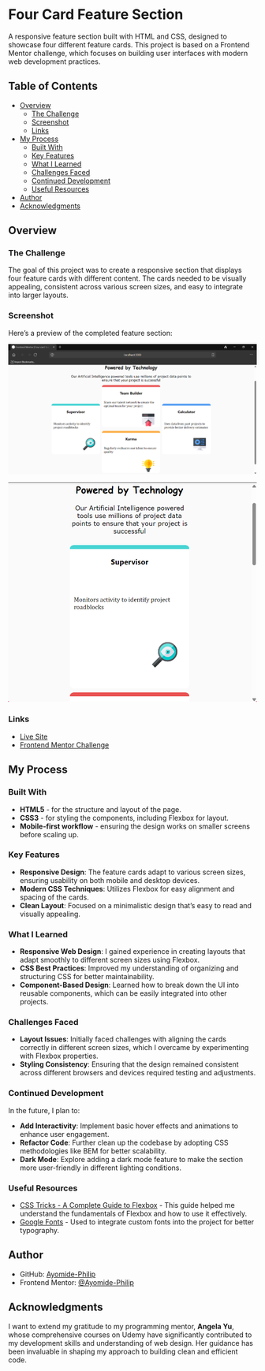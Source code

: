 # Four Card Feature Section

A responsive feature section built with HTML and CSS, designed to showcase four different feature cards. This project is based on a Frontend Mentor challenge, which focuses on building user interfaces with modern web development practices.

## Table of Contents

- [Overview](#overview)
  - [The Challenge](#the-challenge)
  - [Screenshot](#screenshot)
  - [Links](#links)
- [My Process](#my-process)
  - [Built With](#built-with)
  - [Key Features](#key-features)
  - [What I Learned](#what-i-learned)
  - [Challenges Faced](#challenges-faced)
  - [Continued Development](#continued-development)
  - [Useful Resources](#useful-resources)
- [Author](#author)
- [Acknowledgments](#acknowledgments)

## Overview

### The Challenge

The goal of this project was to create a responsive section that displays four feature cards with different content. The cards needed to be visually appealing, consistent across various screen sizes, and easy to integrate into larger layouts.

### Screenshot

Here’s a preview of the completed feature section:

![Four Card Feature Section Desktop View](https://github.com/Ayomide-Philip/four-card-feature-section/blob/5b3c1de204ab79192753ece0fdcb6ca7f3912355/Screenshot%202024-08-05%20120907.png)

![Four Card Feature Section mobile view](https://github.com/Ayomide-Philip/four-card-feature-section/blob/f819e06eb652683a6c992d13d1e8a4c2838f8d9e/Screenshot%202024-08-05%20121731.png)

### Links

- [Live Site](https://your-live-site-link.com)
- [Frontend Mentor Challenge](https://www.frontendmentor.io/challenges/four-card-feature-section-weK1eFYK)

## My Process

### Built With

- **HTML5** - for the structure and layout of the page.
- **CSS3** - for styling the components, including Flexbox for layout.
- **Mobile-first workflow** - ensuring the design works on smaller screens before scaling up.

### Key Features

- **Responsive Design**: The feature cards adapt to various screen sizes, ensuring usability on both mobile and desktop devices.
- **Modern CSS Techniques**: Utilizes Flexbox for easy alignment and spacing of the cards.
- **Clean Layout**: Focused on a minimalistic design that’s easy to read and visually appealing.

### What I Learned

- **Responsive Web Design**: I gained experience in creating layouts that adapt smoothly to different screen sizes using Flexbox.
- **CSS Best Practices**: Improved my understanding of organizing and structuring CSS for better maintainability.
- **Component-Based Design**: Learned how to break down the UI into reusable components, which can be easily integrated into other projects.

### Challenges Faced

- **Layout Issues**: Initially faced challenges with aligning the cards correctly in different screen sizes, which I overcame by experimenting with Flexbox properties.
- **Styling Consistency**: Ensuring that the design remained consistent across different browsers and devices required testing and adjustments.

### Continued Development

In the future, I plan to:

- **Add Interactivity**: Implement basic hover effects and animations to enhance user engagement.
- **Refactor Code**: Further clean up the codebase by adopting CSS methodologies like BEM for better scalability.
- **Dark Mode**: Explore adding a dark mode feature to make the section more user-friendly in different lighting conditions.

### Useful Resources

- [CSS Tricks - A Complete Guide to Flexbox](https://css-tricks.com/snippets/css/a-guide-to-flexbox/) - This guide helped me understand the fundamentals of Flexbox and how to use it effectively.
- [Google Fonts](https://fonts.google.com/) - Used to integrate custom fonts into the project for better typography.

## Author

- GitHub: [Ayomide-Philip](https://github.com/Ayomide-Philip)
- Frontend Mentor: [@Ayomide-Philip](https://www.frontendmentor.io/profile/Ayomide-Philip)

## Acknowledgments

I want to extend my gratitude to my programming mentor, **Angela Yu**, whose comprehensive courses on Udemy have significantly contributed to my development skills and understanding of web design. Her guidance has been invaluable in shaping my approach to building clean and efficient code.
